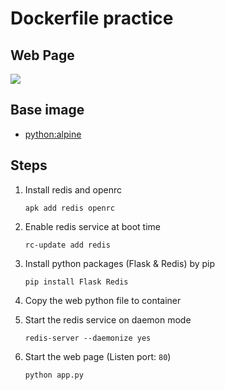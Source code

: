 #   Dockerfile practice

##  Web Page

![](../images/web.png)

##  Base image

*   [python:alpine](https://hub.docker.com/_/python/)

##  Steps

1.  Install redis and openrc
    ```
    apk add redis openrc
    ```

2.  Enable redis service at boot time
    ```
    rc-update add redis
    ```

3.  Install python packages (Flask & Redis) by pip
    ```
    pip install Flask Redis
    ```

4.  Copy the web python file to container

5.  Start the redis service on daemon mode
    ```
    redis-server --daemonize yes
    ```

6.  Start the web page (Listen port: `80`)
    ```
    python app.py
    ```
